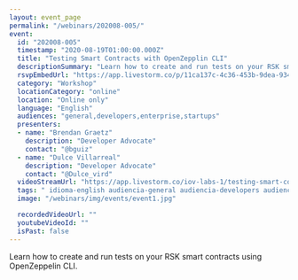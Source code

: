 ```yaml
---
layout: event_page
permalink: "/webinars/202008-005/"
event:
  id: "202008-005"
  timestamp: "2020-08-19T01:00:00.000Z"
  title: "Testing Smart Contracts with OpenZepplin CLI"
  descriptionSummary: "Learn how to create and run tests on your RSK smart contracts using OpenZeppelin CLI."
  rsvpEmbedUrl: "https://app.livestorm.co/p/11ca137c-4c36-453b-9dea-93458bc3c831/form"
  category: "Workshop"
  locationCategory: "online"
  location: "Online only"
  language: "English"
  audiences: "general,developers,enterprise,startups"
  presenters:
  - name: "Brendan Graetz"
    description: "Developer Advocate"
    contact: "@bguiz"
  - name: "Dulce Villarreal"
    description: "Developer Advocate"
    contact: "@Dulce_vird"
  videoStreamUrl: "https://app.livestorm.co/iov-labs-1/testing-smart-contracts-with-openzepplin"
  tags: " idioma-english audiencia-general audiencia-developers audiencia-enterprise audiencia-startups"
  image: "/webinars/img/events/event1.jpg"

  recordedVideoUrl: ""
  youtubeVideoId: ""
  isPast: false
---
```



Learn how to create and run tests on your RSK smart contracts using OpenZeppelin CLI.

